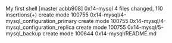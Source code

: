 My first shell
[master acbb908] 0x14-mysql
 4 files changed, 110 insertions(+)
 create mode 100755 0x14-mysql/4-mysql_configuration_primary
 create mode 100755 0x14-mysql/4-mysql_configuration_replica
 create mode 100755 0x14-mysql/5-mysql_backup
 create mode 100644 0x14-mysql/README.md
